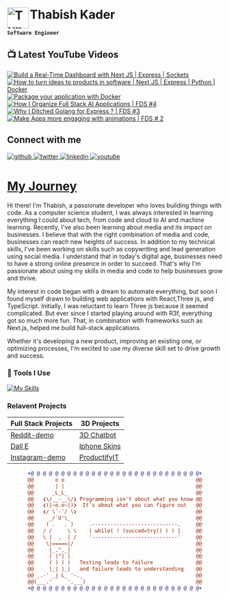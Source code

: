 # Thabish Kader <img align="left" alt="TypeScript" width="50px"  src="https://cdn.jsdelivr.net/gh/devicons/devicon/icons/coffeescript/coffeescript-original-wordmark.svg" />

**`Software Engineer`**

## 📺 Latest YouTube Videos

<!-- BEGIN YOUTUBE-CARDS -->
[![Build a Real-Time Dashboard with Next JS | Express | Sockets](https://ytcards.demolab.com/?id=ucqcQ6qsb3g&title=Build+a+Real-Time+Dashboard+with+Next+JS+%7C+Express+%7C+Sockets&lang=en&timestamp=1706293842&background_color=%230d1117&title_color=%23ffffff&stats_color=%23dedede&max_title_lines=1&width=250&border_radius=5 "Build a Real-Time Dashboard with Next JS | Express | Sockets")](https://www.youtube.com/watch?v=ucqcQ6qsb3g)
[![How to turn ideas to products in software | Next JS | Express | Python | Docker](https://ytcards.demolab.com/?id=MyyTpMkUr7U&title=How+to+turn+ideas+to+products+in+software+%7C+Next+JS+%7C+Express+%7C+Python+%7C+Docker&lang=en&timestamp=1705689029&background_color=%230d1117&title_color=%23ffffff&stats_color=%23dedede&max_title_lines=1&width=250&border_radius=5 "How to turn ideas to products in software | Next JS | Express | Python | Docker")](https://www.youtube.com/watch?v=MyyTpMkUr7U)
[![Package your application with Docker](https://ytcards.demolab.com/?id=oyaX1tFo3tU&title=Package+your+application+with+Docker&lang=en&timestamp=1705239027&background_color=%230d1117&title_color=%23ffffff&stats_color=%23dedede&max_title_lines=1&width=250&border_radius=5 "Package your application with Docker")](https://www.youtube.com/watch?v=oyaX1tFo3tU)
[![How I Organize Full Stack AI Applications | FDS #4](https://ytcards.demolab.com/?id=vQv63w44VHQ&title=How+I+Organize+Full+Stack+AI+Applications+%7C+FDS+%234&lang=en&timestamp=1704652247&background_color=%230d1117&title_color=%23ffffff&stats_color=%23dedede&max_title_lines=1&width=250&border_radius=5 "How I Organize Full Stack AI Applications | FDS #4")](https://www.youtube.com/watch?v=vQv63w44VHQ)
[![Why I Ditched Golang for Express ? | FDS #3](https://ytcards.demolab.com/?id=-MpaP6ElMUI&title=Why+I+Ditched+Golang+for+Express+%3F+%7C+FDS+%233&lang=en&timestamp=1704047400&background_color=%230d1117&title_color=%23ffffff&stats_color=%23dedede&max_title_lines=1&width=250&border_radius=5 "Why I Ditched Golang for Express ? | FDS #3")](https://www.youtube.com/watch?v=-MpaP6ElMUI)
[![Make Apps more engaging with animations | FDS # 2](https://ytcards.demolab.com/?id=EqM4ec8OO44&title=Make+Apps+more+engaging+with+animations+%7C+FDS+%23+2&lang=en&timestamp=1703701808&background_color=%230d1117&title_color=%23ffffff&stats_color=%23dedede&max_title_lines=1&width=250&border_radius=5 "Make Apps more engaging with animations | FDS # 2")](https://www.youtube.com/watch?v=EqM4ec8OO44)
<!-- END YOUTUBE-CARDS -->

## Connect with me

<div ">
<a href="https://github.com/Thabish-Kader/Thabish-Kader/" target="_blank">
<img src=https://img.shields.io/badge/github-%2324292e.svg?&style=for-the-badge&logo=github&logoColor=white alt=github style="margin-bottom: 5px;" />
</a>
<a href="https://twitter.com/DeveloperTak" target="_blank">
<img src=https://img.shields.io/badge/twitter-%2300acee.svg?&style=for-the-badge&logo=twitter&logoColor=white alt=twitter style="margin-bottom: 5px;" />
</a>
<a href="https://www.linkedin.com/in/thabish-a-kader-366447224/" target="_blank">
<img src=https://img.shields.io/badge/linkedin-%231E77B5.svg?&style=for-the-badge&logo=linkedin&logoColor=white alt=linkedin style="margin-bottom: 5px;" />
</a>
<a href="https://www.youtube.com/@developertak2634" target="_blank">
<img src=https://img.shields.io/badge/youtube-%2324292e.svg?&style=for-the-badge&logo=youtube&logoColor=red alt=youtube style="margin-bottom: 5px;" />
</a>
</div>


# [My Journey](https://threejs-portfolio-4qhb.vercel.app/)
Hi there! I'm Thabish, a passionate developer who loves building things with code. As a computer science student, I was always interested in learning everything I could about tech, from code and cloud to AI and machine learning. Recently, I've also been learning about media and its impact on businesses. I believe that with the right combination of media and code, businesses can reach new heights of success. In addition to my technical skills, I've been working on skills such as copywriting and lead generation using social media. I understand that in today's digital age, businesses need to have a strong online presence in order to succeed. That's why I'm passionate about using my skills in media and code to help businesses grow and thrive.

My interest in code began with a dream to automate everything, but soon I found myself drawn to building web applications with React,Three js, and TypeScript. Initially, I was reluctant to learn Three js because it seemed complicated. But ever since I started playing around with R3f, everything got so much more fun. That, in combination with frameworks such as Next.js, helped me build full-stack applications.

Whether it's developing a new product, improving an existing one, or optimizing processes, I'm excited to use my diverse skill set to drive growth and success.

### 🧰 Tools I Use

[![My Skills](https://skillicons.dev/icons?i=ts,py,java,threejs,tailwind,redux,react,nextjs,vite,js,nodejs,express,mysql,firebase,mongodb,supabase)](https://skillicons.dev) 

### Relavent Projects

| Full Stack Projects | 3D Projects |
| ------------------- | ----------- |
| [Reddit-demo](https://reddit-next-app.vercel.app/)| [3D Chatbot](https://3d-chatbot.vercel.app/)  |
| [Dall E](https://github.com/Thabish-Kader/dall-E-nextjs)| [Iphone Skins](https://de-brand-skin.vercel.app/)   |
| [Instagram-demo](https://instagram-khaki-seven.vercel.app/)|[ProductifyIT](https://3d-generator.vercel.app/)  |

<div align="center">
  
```diff
+@ @ @ @ @ @ @ @ @ @ @ @ @ @ @ @ @ @ @ @ @ @ @ @ @ @ @ @+
@@       o o                                           @@
@@       | |                                           @@
@@      _L_L_                                          @@
@@   ❮\/__-__\/❯ Programming isn't about what you know @@
@@   ❮(|~o.o~|)❯  It's about what you can figure out   @@
@@   ❮/ \`-'/ \❯                                       @@
@@     _/`U'\_                                         @@
@@    ( .   . )     .----------------------------.     @@
@@   / /     \ \    | while( ! (succed=try() ) ) |     @@
@@   \ |  ,  | /    '----------------------------'     @@
@@    \|=====|/                                        @@
@@     |_.^._|                                         @@
@@     | |"| |                                         @@
@@     ( ) ( )   Testing leads to failure              @@
@@     |_| |_|   and failure leads to understanding    @@
@@ _.-' _j L_ '-._                                     @@
@@(___.'     '.___)                                    @@
+@ @ @ @ @ @ @ @ @ @ @ @ @ @ @ @ @ @ @ @ @ @ @ @ @ @ @ @+
```
  
</div>



 


